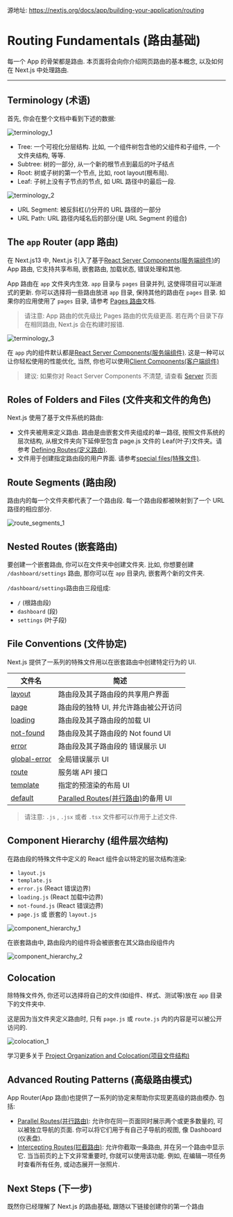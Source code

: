 源地址: https://nextjs.org/docs/app/building-your-application/routing

# Routing Fundamentals (路由基础)

每一个 App 的骨架都是路由. 本页面将会向你介绍网页路由的基本概念, 以及如何在 Next.js 中处理路由.

---

## Terminology (术语)

首先, 你会在整个文档中看到下述的数据:

![terminology_1](https://nextjs.org/_next/image?url=%2Fdocs%2Fdark%2Fterminology-component-tree.png&w=1920&q=75&dpl=dpl_9EKEbD7jAviauyTffgoEyAkQSGtP)

- Tree: 一个可视化分层结构. 比如, 一个组件树包含他的父组件和子组件, 一个文件夹结构, 等等.
- Subtree: 树的一部分, 从一个新的根节点到最后的叶子结点
- Root: 树或子树的第一个节点, 比如, root layout(根布局).
- Leaf: 子树上没有子节点的节点, 如 URL 路径中的最后一段.

![terminology_2](https://nextjs.org/_next/image?url=%2Fdocs%2Fdark%2Fterminology-url-anatomy.png&w=1920&q=75&dpl=dpl_9EKEbD7jAviauyTffgoEyAkQSGtP)

- URL Segment: 被反斜杠(/)分开的 URL 路径的一部分
- URL Path: URL 路径内域名后的部分(是 URL Segment 的组合)

## The `app` Router (app 路由)

在 Next.js13 中, Next.js 引入了基于[React Server Components(服务端组件)](https://nextjs.org/docs/app/building-your-application/rendering/server-components)的 App 路由, 它支持共享布局, 嵌套路由, 加载状态, 错误处理和其他.

App 路由在 `app` 文件夹内生效. `app` 目录与 `pages` 目录并列, 这使得项目可以渐进式的更新. 你可以选择将一些路由放进 `app` 目录, 保持其他的路由在 `pages` 目录. 如果你的应用使用了 `pages` 目录, 请参考 [Pages 路由](https://nextjs.org/docs/pages/building-your-application/routing)文档.

> 请注意: App 路由的优先级比 Pages 路由的优先级更高. 若在两个目录下存在相同路由, Next.js 会在构建时报错.

![terminology_3](https://nextjs.org/_next/image?url=%2Fdocs%2Fdark%2Fnext-router-directories.png&w=1920&q=75&dpl=dpl_9EKEbD7jAviauyTffgoEyAkQSGtP)

在 `app` 内的组件默认都是[React Server Components(服务端组件)](https://nextjs.org/docs/app/building-your-application/rendering/server-components). 这是一种可以让你轻松使用的性能优化, 当然, 你也可以使用[Client Components(客户端组件)](https://nextjs.org/docs/app/building-your-application/rendering/client-components)

> 建议: 如果你对 React Server Components 不清楚, 请查看 [Server](https://nextjs.org/docs/app/building-your-application/rendering/server-components) 页面

## Roles of Folders and Files (文件夹和文件的角色)

Next.js 使用了基于文件系统的路由:

- 文件夹被用来定义路由. 路由是由嵌套文件夹组成的单一路径, 按照文件系统的层次结构, 从根文件夹向下延伸至包含 page.js 文件的 Leaf(叶子)文件夹。请参考 [Defining Routes(定义路由)](https://nextjs.org/docs/app/building-your-application/routing/defining-routes).
- 文件用于创建指定路由段的用户界面. 请参考[special files(特殊文件)](https://nextjs.org/docs/app/building-your-application/routing#file-conventions).

## Route Segments (路由段)

路由内的每一个文件夹都代表了一个路由段. 每一个路由段都被映射到了一个 URL 路径的相应部分.

![route_segments_1](https://nextjs.org/_next/image?url=%2Fdocs%2Flight%2Froute-segments-to-path-segments.png&w=1920&q=75&dpl=dpl_9EKEbD7jAviauyTffgoEyAkQSGtP)

## Nested Routes (嵌套路由)

要创建一个嵌套路由, 你可以在文件夹中创建文件夹. 比如, 你想要创建 `/dashboard/settings` 路由, 那你可以在 `app` 目录内, 嵌套两个新的文件夹.

`/dashboard/settings`路由由三段组成:

- `/` (根路由段)
- `dashboard` (段)
- `settings` (叶子段)

## File Conventions (文件协定)

Next.js 提供了一系列的特殊文件用以在嵌套路由中创建特定行为的 UI.

| 文件名                                                                                                | 简述                                                                                                                |
| ----------------------------------------------------------------------------------------------------- | ------------------------------------------------------------------------------------------------------------------- |
| [layout](https://nextjs.org/docs/app/building-your-application/routing/pages-and-layouts#layouts)     | 路由段及其子路由段的共享用户界面                                                                                    |
| [page](https://nextjs.org/docs/app/building-your-application/routing/pages-and-layouts#pages)         | 路由段的独特 UI, 并允许路由被公开访问                                                                               |
| [loading](https://nextjs.org/docs/app/building-your-application/routing/loading-ui-and-streaming)     | 路由段及其子路由段的加载 UI                                                                                         |
| [not-found](https://nextjs.org/docs/app/api-reference/file-conventions/not-found)                     | 路由段及其子路由段的 Not found UI                                                                                   |
| [error](https://nextjs.org/docs/app/building-your-application/routing/error-handling)                 | 路由段及其子路由段的 错误展示 UI                                                                                    |
| [global-error](https://nextjs.org/docs/app/building-your-application/routing/error-handling)          | 全局错误展示 UI                                                                                                     |
| [route](https://nextjs.org/docs/app/building-your-application/routing/route-handlers)                 | 服务端 API 接口                                                                                                     |
| [template](https://nextjs.org/docs/app/building-your-application/routing/pages-and-layouts#templates) | 指定的预渲染的布局 UI                                                                                               |
| [default](https://nextjs.org/docs/app/api-reference/file-conventions/default)                         | [Paralled Routes(并行路由)](https://nextjs.org/docs/app/building-your-application/routing/parallel-routes)的备用 UI |

> 请注意: `.js` , `.jsx` 或者 `.tsx` 文件都可以作用于上述文件.

## Component Hierarchy (组件层次结构)

在路由段的特殊文件中定义的 React 组件会以特定的层次结构渲染:

- `layout.js`
- `template.js`
- `error.js` (React 错误边界)
- `loading.js` (React 加载中边界)
- `not-found.js` (React 错误边界)
- `page.js` 或 嵌套的 `layout.js`

![component_hierarchy_1](https://nextjs.org/_next/image?url=%2Fdocs%2Flight%2Ffile-conventions-component-hierarchy.png&w=1920&q=75&dpl=dpl_9EKEbD7jAviauyTffgoEyAkQSGtP)

在嵌套路由中, 路由段内的组件将会被嵌套在其父路由段组件内

![component_hierarchy_2](https://nextjs.org/_next/image?url=%2Fdocs%2Flight%2Fnested-file-conventions-component-hierarchy.png&w=1920&q=75&dpl=dpl_9EKEbD7jAviauyTffgoEyAkQSGtP)

## Colocation

除特殊文件外, 你还可以选择将自己的文件(如组件、样式、测试等)放在 `app` 目录下的文件夹中.

这是因为当文件夹定义路由时, 只有 `page.js` 或 `route.js` 内的内容是可以被公开访问的.

![colocation_1](https://nextjs.org/_next/image?url=%2Fdocs%2Flight%2Fproject-organization-colocation.png&w=1920&q=75&dpl=dpl_9EKEbD7jAviauyTffgoEyAkQSGtP)

学习更多关于 [Project Organization and Colocation(项目文件结构)](https://nextjs.org/docs/app/building-your-application/routing/colocation)

## Advanced Routing Patterns (高级路由模式)

App Router(App 路由)也提供了一系列的协定来帮助你实现更高级的路由模办. 包括:

- [Parallel Routes(并行路由)](https://nextjs.org/docs/app/building-your-application/routing/parallel-routes): 允许你在同一页面同时展示两个或更多数量的, 可以被独立导航的页面. 你可以将它们用于有自己子导航的视图, 像 Dashboard (仪表盘).
- [Intercepting Routes(拦截路由)](https://nextjs.org/docs/app/building-your-application/routing/intercepting-routes): 允许你截取一条路由, 并在另一个路由中显示它. 当当前页的上下文非常重要时, 你就可以使用该功能. 例如, 在编辑一项任务时查看所有任务, 或动态展开一张照片.

## Next Steps (下一步)

既然你已经理解了 Next.js 的路由基础, 跟随以下链接创建你的第一个路由
